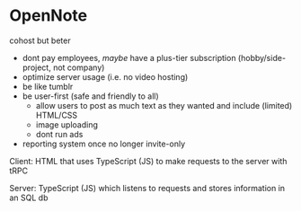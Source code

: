# OpenNote
cohost but beter

- dont pay employees, *maybe* have a plus-tier subscription (hobby/side-project, not company)
- optimize server usage (i.e. no video hosting)
- be like tumblr
- be user-first (safe and friendly to all)
  - allow users to post as much text as they wanted and include (limited) HTML/CSS
  - image uploading
  - dont run ads
- reporting system once no longer invite-only

Client: HTML that uses TypeScript (JS) to make requests to the server with tRPC

Server: TypeScript (JS) which listens to requests and stores information in an SQL db
